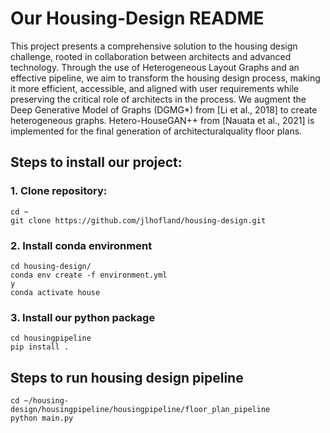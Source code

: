# Our Housing-Design README
This project presents a comprehensive solution to the housing design challenge, rooted in collaboration between architects and advanced technology. Through the use of Heterogeneous Layout Graphs and an effective pipeline, we aim to transform the housing design process, making it more efficient, accessible, and aligned with user requirements while preserving the critical role of architects in the process. We augment the Deep Generative Model of Graphs (DGMG*) from [Li et al., 2018] to create heterogeneous graphs. Hetero-HouseGAN++ from [Nauata et al., 2021] is implemented for the final generation of architecturalquality floor plans.
## Steps to install our project:
### 1. Clone repository:
```
cd ~
git clone https://github.com/jlhofland/housing-design.git
```
### 2. Install conda environment
```
cd housing-design/
conda env create -f environment.yml
y
conda activate house
```
### 3. Install our python package
```
cd housingpipeline
pip install .
```

## Steps to run housing design pipeline
```
cd ~/housing-design/housingpipeline/housingpipeline/floor_plan_pipeline
python main.py
```
